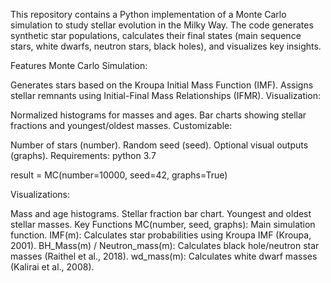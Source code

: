This repository contains a Python implementation of a Monte Carlo simulation to study stellar evolution in the Milky Way. 
The code generates synthetic star populations, calculates their final states (main sequence stars, white dwarfs, neutron stars, black holes), and visualizes key insights.

Features
Monte Carlo Simulation:

Generates stars based on the Kroupa Initial Mass Function (IMF).
Assigns stellar remnants using Initial-Final Mass Relationships (IFMR).
Visualization:

Normalized histograms for masses and ages.
Bar charts showing stellar fractions and youngest/oldest masses.
Customizable:

Number of stars (number).
Random seed (seed).
Optional visual outputs (graphs).
Requirements:
python 3.7

result = MC(number=10000, seed=42, graphs=True)


Visualizations:

Mass and age histograms.
Stellar fraction bar chart.
Youngest and oldest stellar masses.
Key Functions
MC(number, seed, graphs): Main simulation function.
IMF(m): Calculates star probabilities using Kroupa IMF (Kroupa, 2001).
BH_Mass(m) / Neutron_mass(m): Calculates black hole/neutron star masses (Raithel et al., 2018).
wd_mass(m): Calculates white dwarf masses (Kalirai et al., 2008).
